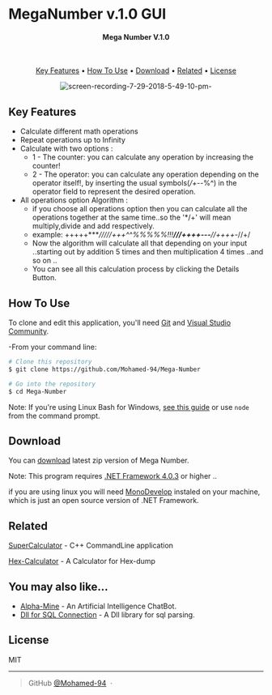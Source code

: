 # MegaNumber v.1.0 GUI 
 
 <h4 align="center">
   
  Mega Number V.1.0
  
  <br>
  
</h4>

 

<p align="center">
  <a href="#key-features">Key Features</a> •
  <a href="#how-to-use">How To Use</a> •
  <a href="#download">Download</a> •
  <a href="#related">Related</a> •
  <a href="#license">License</a>
</p>

<div align="center">

![screen-recording-7-29-2018-5-49-10-pm-](https://user-images.githubusercontent.com/38832580/43396275-fbd8c166-93f8-11e8-94fa-7cf3c93e7b56.gif)


</div>

## Key Features

* Calculate different math operations
* Repeat operations up to Infinity 
* Calculate with two options : 
  - 1 - The counter: you can calculate any operation by increasing the counter!
  - 2 - The operator: you can calculate any operation depending on the operator itself!, by inserting the usual symbols(*/+--*%^) in the operator field to represent the desired operation.
* All operations option Algorithm :
     - if you choose all operations option then you can calculate all the operations together at the same time..so the '*/+' will mean multiply,divide and add respectively.
     * example: +++++****/////+++^^%%%%%!!!**///++++---**//++++-*//+/
     - Now the algorithm will calculate all that depending on your input ..starting out by addition 5 times and then multiplication 4 times ..and so on ..
     - You can see all this calculation process by clicking the Details Button.
  
## How To Use

To clone and edit this application, you'll need [Git](https://git-scm.com) and [Visual Studio Community](https://visualstudio.microsoft.com/thank-you-downloading-visual-studio/?sku=Community&rel=15#). 

-From your command line:

```bash
# Clone this repository
$ git clone https://github.com/Mohamed-94/Mega-Number

# Go into the repository
$ cd Mega-Number

```

Note: If you're using Linux Bash for Windows, [see this guide](https://www.howtogeek.com/261575/how-to-run-graphical-linux-desktop-applications-from-windows-10s-bash-shell/) or use `node` from the command prompt.


## Download

You can [download](https://sourceforge.net/projects/mega-number/) latest zip version of Mega Number.

Note: This program requires [.NET Framework 4.0.3](https://www.microsoft.com/en-us/download/details.aspx?id=17851) or higher ..

if you are using linux you will need [MonoDevelop](https://www.monodevelop.com/download/#fndtn-download-lin) instaled on your machine, which is just an open source version of .NET Framework.

 
## Related

[SuperCalculator](https://github.com/Mohamed-94/Super-Calculator_Cpp_CommandLine) - C++ CommandLine application

[Hex-Calculator](https://github.com/Mohamed-94/HexCalculator) - A Calculator for Hex-dump
 

## You may also like...

- [Alpha-Mine](https://github.com/Mohamed-94/Alpha-Mine-ChatBot) - An Artificial Intelligence ChatBot.
- [Dll for SQL Connection](https://github.com/Mohamed-94/DLL-for-SQL-Connection) - A Dll library for sql parsing.

## License

MIT

---

> GitHub [@Mohamed-94](https://github.com/Mohamed-94) &nbsp;&middot;&nbsp;


